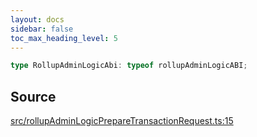 ```yaml
---
layout: docs
sidebar: false
toc_max_heading_level: 5
---
```


```ts
type RollupAdminLogicAbi: typeof rollupAdminLogicABI;
```

## Source

[src/rollupAdminLogicPrepareTransactionRequest.ts:15](https://github.com/OffchainLabs/arbitrum-orbit-sdk/blob/27c24d61cdc7e62a81af29bd04f39d5a3549ecb3/src/rollupAdminLogicPrepareTransactionRequest.ts#L15)
